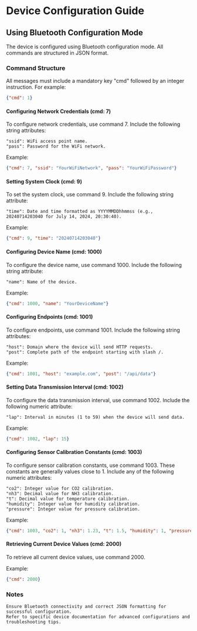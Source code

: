 # Device Configuration Guide

## Using Bluetooth Configuration Mode

The device is configured using Bluetooth configuration mode. All commands are structured in JSON format.

### Command Structure

All messages must include a mandatory key "cmd" followed by an integer instruction. For example:

```json
{"cmd": 1}
```

#### Configuring Network Credentials (cmd: 7)

To configure network credentials, use command 7. Include the following string attributes:

	"ssid": WiFi access point name.
	"pass": Password for the WiFi network.

Example:

```json
{"cmd": 7, "ssid": "YourWiFiNetwork", "pass": "YourWiFiPassword"}
```

#### Setting System Clock (cmd: 9)

To set the system clock, use command 9. Include the following string attribute:

	"time": Date and time formatted as YYYYMMDDhhmmss (e.g., 20240714203040 for July 14, 2024, 20:30:40).

Example:

```json
{"cmd": 9, "time": "20240714203040"}
```

#### Configuring Device Name (cmd: 1000)

To configure the device name, use command 1000. Include the following string attribute:

	"name": Name of the device.

Example:

```json
{"cmd": 1000, "name": "YourDeviceName"}
```

#### Configuring Endpoints (cmd: 1001)

To configure endpoints, use command 1001. Include the following string attributes:

	"host": Domain where the device will send HTTP requests.
	"post": Complete path of the endpoint starting with slash /.

Example:

```json
{"cmd": 1001, "host": "example.com", "post": "/api/data"}
```

#### Setting Data Transmission Interval (cmd: 1002)

To configure the data transmission interval, use command 1002. Include the following numeric attribute:

	"lap": Interval in minutes (1 to 59) when the device will send data.

Example:

```json
{"cmd": 1002, "lap": 15}
```

#### Configuring Sensor Calibration Constants (cmd: 1003)

To configure sensor calibration constants, use command 1003. These constants are generally values ​​close to 1. Include any of the following numeric attributes:

	"co2": Integer value for CO2 calibration.
	"nh3": Decimal value for NH3 calibration.
	"t": Decimal value for temperature calibration.
	"humidity": Integer value for humidity calibration.
	"pressure": Integer value for pressure calibration.

Example:

```json
{"cmd": 1003, "co2": 1, "nh3": 1.23, "t": 1.5, "humidity": 1, "pressure": 1}
```

#### Retrieving Current Device Values (cmd: 2000)

To retrieve all current device values, use command 2000.

Example:

```json
{"cmd": 2000}
```

### Notes

	Ensure Bluetooth connectivity and correct JSON formatting for successful configuration.
	Refer to specific device documentation for advanced configurations and troubleshooting tips.
